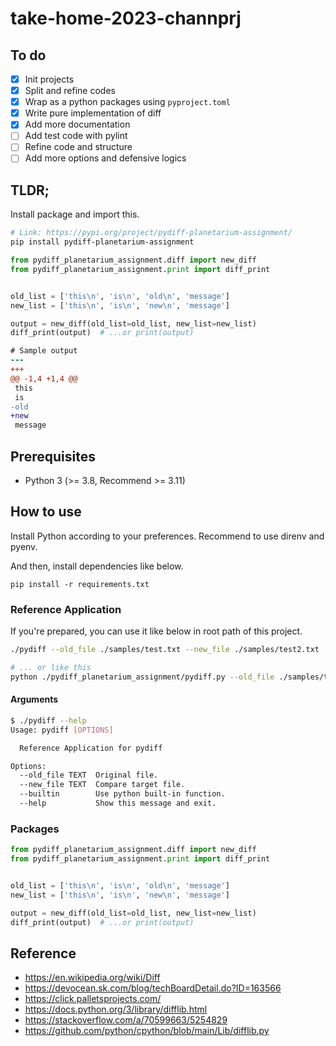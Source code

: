 # take-home-2023-channprj

## To do

- [x] Init projects
- [x] Split and refine codes
- [x] Wrap as a python packages using `pyproject.toml`
- [x] Write pure implementation of diff
- [x] Add more documentation
- [ ] Add test code with pylint
- [ ] Refine code and structure
- [ ] Add more options and defensive logics

## TLDR;

Install package and import this.

```sh
# Link: https://pypi.org/project/pydiff-planetarium-assignment/
pip install pydiff-planetarium-assignment
```

```py
from pydiff_planetarium_assignment.diff import new_diff
from pydiff_planetarium_assignment.print import diff_print


old_list = ['this\n', 'is\n', 'old\n', 'message']
new_list = ['this\n', 'is\n', 'new\n', 'message']

output = new_diff(old_list=old_list, new_list=new_list)
diff_print(output)  # ...or print(output)
```

```diff
# Sample output
---
+++
@@ -1,4 +1,4 @@
 this
 is
-old
+new
 message
```

## Prerequisites

- Python 3 (>= 3.8, Recommend >= 3.11)

## How to use

Install Python according to your preferences. Recommend to use direnv and pyenv.

And then, install dependencies like below.

```
pip install -r requirements.txt
```

### Reference Application

If you're prepared, you can use it like below in root path of this project.

```sh
./pydiff --old_file ./samples/test.txt --new_file ./samples/test2.txt

# ... or like this
python ./pydiff_planetarium_assignment/pydiff.py --old_file ./samples/test.txt --new_file ./samples/test2.txt
```

#### Arguments

```sh
$ ./pydiff --help
Usage: pydiff [OPTIONS]

  Reference Application for pydiff

Options:
  --old_file TEXT  Original file.
  --new_file TEXT  Compare target file.
  --builtin        Use python built-in function.
  --help           Show this message and exit.
```

### Packages

```python
from pydiff_planetarium_assignment.diff import new_diff
from pydiff_planetarium_assignment.print import diff_print


old_list = ['this\n', 'is\n', 'old\n', 'message']
new_list = ['this\n', 'is\n', 'new\n', 'message']

output = new_diff(old_list=old_list, new_list=new_list)
diff_print(output)  # ...or print(output)
```

## Reference

- https://en.wikipedia.org/wiki/Diff
- https://devocean.sk.com/blog/techBoardDetail.do?ID=163566
- https://click.palletsprojects.com/
- https://docs.python.org/3/library/difflib.html
- https://stackoverflow.com/a/70599663/5254829
- https://github.com/python/cpython/blob/main/Lib/difflib.py
